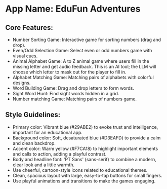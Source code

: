# **App Name**: EduFun Adventures

## Core Features:

- Number Sorting Game: Interactive game for sorting numbers (drag and drop).
- Even/Odd Selection Game: Select even or odd numbers game with visual cues.
- Animal Alphabet Game: A to Z animal game where users fill in the missing letter and get audio feedback. This is an AI tool; the LLM will choose which letter to mask out for the player to fill in.
- Alphabet Matching Game: Matching pairs of alphabets with colorful designs.
- Word Building Game: Drag and drop letters to form words.
- Sight Word Hunt: Find sight words hidden in a grid.
- Number matching Game: Matching pairs of numbers game.

## Style Guidelines:

- Primary color: Vibrant blue (#29ABE2) to evoke trust and intelligence, important for an educational app.
- Background color: Soft, desaturated blue (#D3EAFD) to provide a calm and clean backdrop.
- Accent color: Warm yellow (#F7CA18) to highlight important elements and calls to action, adding a playful contrast.
- Body and headline font: 'PT Sans' (sans-serif) to combine a modern, clear look and a little warmth.
- Use cheerful, cartoon-style icons related to educational themes.
- Clean, spacious layout with large, easy-to-tap buttons for small fingers.
- Use playful animations and transitions to make the games engaging.